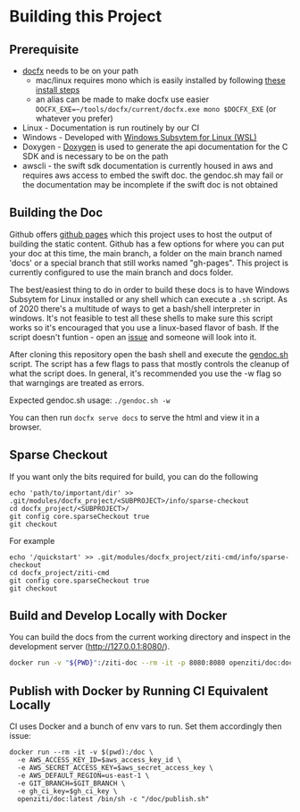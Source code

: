 # Building this Project

## Prerequisite

* [docfx](https://dotnet.github.io/docfx/) needs to be on your path
    * mac/linux requires mono which is easily installed by following [these install steps](https://dotnet.github.io/docfx/tutorial/docfx_getting_started.html)
    * an alias can be made to make docfx use easier `DOCFX_EXE=~/tools/docfx/current/docfx.exe mono $DOCFX_EXE` (or whatever you prefer)
* Linux - Documentation is run routinely by our CI
* Windows - Developed with [Windows Subsytem for Linux (WSL)](https://docs.microsoft.com/en-us/windows/wsl/install-win10)
* Doxygen - [Doxygen](http://www.doxygen.nl/) is used to generate the api documentation for the C SDK and is
  necessary to be on the path
* awscli - the swift sdk documentation is currently housed in aws and requires aws access to embed the swift doc.
  the gendoc.sh may fail or the documentation may be incomplete if the swift doc is not obtained

## Building the Doc

Github offers [github pages](https://pages.github.com/) which this project uses to host the output of building the
static content. Github has a few options for where you can put your doc at this time, the main branch, a folder on the
main branch named 'docs' or a special branch that still works named "gh-pages". This project is currently configured
to use the main branch and docs folder.

The best/easiest thing to do in order to build these docs is to have Windows Subsytem for Linux installed or any shell
which can execute a `.sh` script. As of 2020 there's a multitude of ways to get a bash/shell interpreter in windows.
It's not feasible to test all these shells to make sure this script works so it's encouraged that you use a linux-based
flavor of bash. If the script doesn't funtion - open an [issue](./issues) and someone will look into it.

After cloning this repository open the bash shell and execute the [gendoc.sh](https://raw.githubusercontent.com/openziti/ziti-doc/main/gendoc.sh) script. The script has a few
flags to pass that mostly controls the cleanup of what the script does. In general, it's recommended you use the -w flag
so that warngings are treated as errors. 

Expected gendoc.sh usage: `./gendoc.sh -w`

You can then run `docfx serve docs` to serve the html and view it in a browser.

## Sparse Checkout
If you want only the bits required for build, you can do the following

    echo 'path/to/important/dir' >> .git/modules/docfx_project/<SUBPROJECT>/info/sparse-checkout
    cd docfx_project/<SUBPROJECT>/
    git config core.sparseCheckout true
    git checkout


For example

    echo '/quickstart' >> .git/modules/docfx_project/ziti-cmd/info/sparse-checkout
    cd docfx_project/ziti-cmd
    git config core.sparseCheckout true
    git checkout 

## Build and Develop Locally with Docker

You can build the docs from the current working directory and inspect in the development server (http://127.0.0.1:8080/).

```bash
docker run -v "${PWD}":/ziti-doc --rm -it -p 8080:8080 openziti/doc:docfx ./regens.sh
```

## Publish with Docker by Running CI Equivalent Locally

CI uses Docker and a bunch of env vars to run. Set them accordingly then issue:

    docker run --rm -it -v $(pwd):/doc \
      -e AWS_ACCESS_KEY_ID=$aws_access_key_id \
      -e AWS_SECRET_ACCESS_KEY=$aws_secret_access_key \
      -e AWS_DEFAULT_REGION=us-east-1 \
      -e GIT_BRANCH=$GIT_BRANCH \
      -e gh_ci_key=$gh_ci_key \
      openziti/doc:latest /bin/sh -c "/doc/publish.sh"
